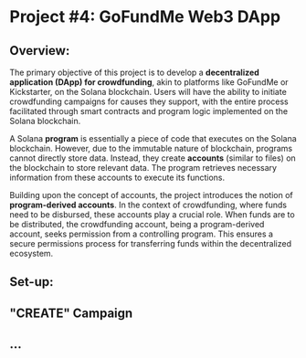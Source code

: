 # Project #4: GoFundMe Web3 DApp

## Overview:

The primary objective of this project is to develop a **decentralized application (DApp) for crowdfunding**, akin to platforms like GoFundMe or Kickstarter, on the Solana blockchain. Users will have the ability to initiate crowdfunding campaigns for causes they support, with the entire process facilitated through smart contracts and program logic implemented on the Solana blockchain.

A Solana **program** is essentially a piece of code that executes on the Solana blockchain. However, due to the immutable nature of blockchain, programs cannot directly store data. Instead, they create **accounts** (similar to files) on the blockchain to store relevant data. The program retrieves necessary information from these accounts to execute its functions.

Building upon the concept of accounts, the project introduces the notion of **program-derived accounts**. In the context of crowdfunding, where funds need to be disbursed, these accounts play a crucial role. When funds are to be distributed, the crowdfunding account, being a program-derived account, seeks permission from a controlling program. This ensures a secure permissions process for transferring funds within the decentralized ecosystem.

## Set-up:

## "CREATE" Campaign

## ...
